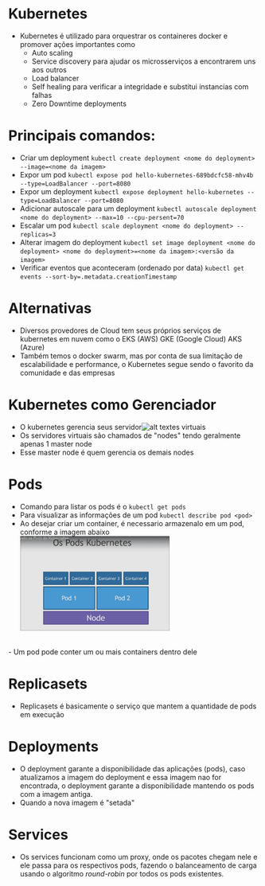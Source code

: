 # Kubernetes
 - Kubernetes é utilizado para orquestrar os containeres docker e promover ações importantes como
   - Auto scaling
   - Service discovery para ajudar os microsserviços a encontrarem uns aos outros
   - Load balancer
   - Self healing para verificar a integridade e substitui instancias com falhas
   - Zero Downtime deployments

# Principais comandos:
 - Criar um deployment
  `kubectl create deployment <nome do deployment> --image=<nome da imagem>`
 - Expor um pod
  `kubectl expose pod hello-kubernetes-689bdcfc58-mhv4b --type=LoadBalancer --port=8080`
 - Expor um deployment
  `kubectl expose deployment hello-kubernetes --type=LoadBalancer --port=8080`
 - Adicionar autoscale para um deployment
  `kubectl autoscale deployment <nome do deployment> --max=10 --cpu-persent=70`
 - Escalar um pod
  `kubectl scale deployment <nome do deployment> --replicas=3`
 - Alterar imagem do deployment
  `kubectl set image deployment <nome do deployment> <nome do deployment>=<nome da imagem>:<versão da imagem>`
 - Verificar eventos que aconteceram (ordenado por data)
  `kubectl get events --sort-by=.metadata.creationTimestamp`
  
# Alternativas
 - Diversos provedores de Cloud tem seus próprios serviços de kubernetes em nuvem como o EKS (AWS) GKE (Google Cloud) AKS (Azure)
 - Também temos o docker swarm, mas por conta de sua limitação de escalabilidade e performance, o Kubernetes segue sendo o favorito da comunidade e das empresas
 
# Kubernetes como Gerenciador
- O kubernetes gerencia seus servidor![alt text](image.png)es virtuais
- Os servidores virtuais são chamados de "nodes" tendo geralmente apenas 1 master node
- Esse master node é quem gerencia os demais nodes

# Pods
- Comando para listar os pods é o `kubectl get pods`
- Para visualizar as informações de um pod `kubectl describe pod <pod>`
- Ao desejar criar um container, é necessario armazenalo em um pod, conforme a imagem abaixo <br>
<img src="./images/image.png" width=300 heigth=300></img>
<br>
- Um pod pode conter um ou mais containers dentro dele

# Replicasets
 - Replicasets é basicamente o serviço que mantem a quantidade de pods em execução

# Deployments
 - O deployment garante a disponibilidade das aplicações (pods), caso atualizamos a imagem do deployment e essa imagem nao for encontrada, o deployment garante a disponibilidade mantendo os pods com a imagem antiga.
 - Quando a nova imagem é "setada"

# Services
- Os services funcionam como um proxy, onde os pacotes chegam nele e ele passa para os respectivos pods, fazendo o balanceamento de carga usando o algoritmo <i>round-robin</i> por todos os pods existentes.